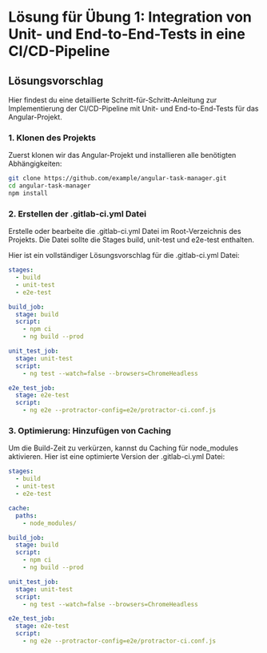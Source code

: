# Lösung für Übung 1: Integration von Unit- und End-to-End-Tests in eine CI/CD-Pipeline

## Lösungsvorschlag

Hier findest du eine detaillierte Schritt-für-Schritt-Anleitung zur Implementierung der CI/CD-Pipeline mit Unit- und End-to-End-Tests für das Angular-Projekt.

### 1. Klonen des Projekts

Zuerst klonen wir das Angular-Projekt und installieren alle benötigten Abhängigkeiten:

```bash
git clone https://github.com/example/angular-task-manager.git
cd angular-task-manager
npm install
```

### 2. Erstellen der .gitlab-ci.yml Datei
Erstelle oder bearbeite die .gitlab-ci.yml Datei im Root-Verzeichnis des Projekts. Die Datei sollte die Stages build, unit-test und e2e-test enthalten.

Hier ist ein vollständiger Lösungsvorschlag für die .gitlab-ci.yml Datei:

```yaml
stages:
  - build
  - unit-test
  - e2e-test

build_job:
  stage: build
  script:
    - npm ci
    - ng build --prod

unit_test_job:
  stage: unit-test
  script:
    - ng test --watch=false --browsers=ChromeHeadless

e2e_test_job:
  stage: e2e-test
  script:
    - ng e2e --protractor-config=e2e/protractor-ci.conf.js
```

### 3. Optimierung: Hinzufügen von Caching
Um die Build-Zeit zu verkürzen, kannst du Caching für node_modules aktivieren. Hier ist eine optimierte Version der .gitlab-ci.yml Datei:

```yaml
stages:
  - build
  - unit-test
  - e2e-test

cache:
  paths:
    - node_modules/

build_job:
  stage: build
  script:
    - npm ci
    - ng build --prod

unit_test_job:
  stage: unit-test
  script:
    - ng test --watch=false --browsers=ChromeHeadless

e2e_test_job:
  stage: e2e-test
  script:
    - ng e2e --protractor-config=e2e/protractor-ci.conf.js

```